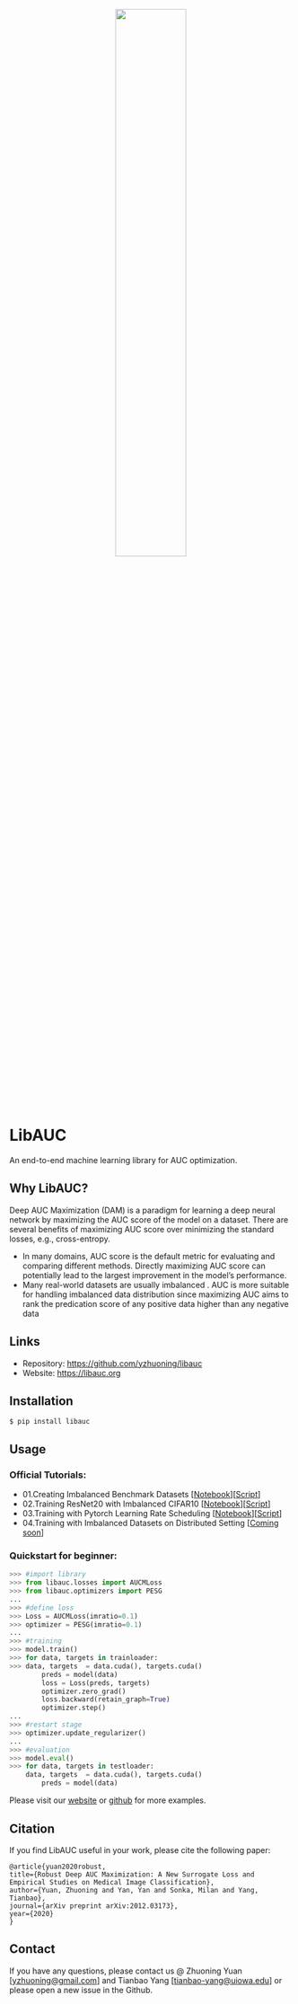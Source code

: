<p align="center">
  <img src="https://github.com/yzhuoning/LibAUC/blob/main/imgs/libauc.png" width="50%" align="center"/>
</p>


LibAUC
======
An end-to-end machine learning library for AUC optimization. 

Why LibAUC?
---------------
Deep AUC Maximization (DAM) is a paradigm for learning a deep neural network by maximizing the AUC score of the model on a dataset. There are several benefits of maximizing AUC score over minimizing the standard losses, e.g., cross-entropy.

- In many domains, AUC score is the default metric for evaluating and comparing different methods. Directly maximizing AUC score can potentially lead to the largest improvement in the model’s performance.
- Many real-world datasets are usually imbalanced . AUC is more suitable for handling imbalanced data distribution since maximizing AUC aims to rank the predication score of any positive data higher than any negative data

Links
--------------
-  Repository: https://github.com/yzhuoning/libauc
-  Website: https://libauc.org


Installation
--------------
```
$ pip install libauc
```

Usage
-------
### Official Tutorials:
- 01.Creating Imbalanced Benchmark Datasets [[Notebook](https://github.com/yzhuoning/LibAUC/blob/main/examples/01_Creating_Imbalanced_Benchmark_Datasets.ipynb)][[Script](https://github.com/yzhuoning/LibAUC/tree/main/examples/scripts)]
- 02.Training ResNet20 with Imbalanced CIFAR10 [[Notebook](https://github.com/yzhuoning/LibAUC/blob/main/examples/02_Training_ResNet20_with_Imbalanced_CIFAR10.ipynb)][[Script](https://github.com/yzhuoning/LibAUC/tree/main/examples/scripts)]
- 03.Training with Pytorch Learning Rate Scheduling [[Notebook](https://github.com/yzhuoning/LibAUC/blob/main/examples/03_Training_with_Pytorch_Learning_Rate_Scheduling.ipynb)][[Script](https://github.com/yzhuoning/LibAUC/tree/main/examples/scripts)]
- 04.Training with Imbalanced Datasets on Distributed Setting [[Coming soon]()]

### Quickstart for beginner:
```python
>>> #import library
>>> from libauc.losses import AUCMLoss
>>> from libauc.optimizers import PESG
...
>>> #define loss
>>> Loss = AUCMLoss(imratio=0.1)
>>> optimizer = PESG(imratio=0.1)
...
>>> #training
>>> model.train()    
>>> for data, targets in trainloader:
>>>	data, targets  = data.cuda(), targets.cuda()
        preds = model(data)
        loss = Loss(preds, targets) 
        optimizer.zero_grad()
        loss.backward(retain_graph=True)
        optimizer.step()
...	
>>> #restart stage
>>> optimizer.update_regularizer()		
...   
>>> #evaluation
>>> model.eval()    
>>> for data, targets in testloader:
	data, targets  = data.cuda(), targets.cuda()
        preds = model(data)

```

Please visit our [website](https://libauc.org/) or [github](https://github.com/yzhuoning/libAUC) for more examples. 

Citation
---------
If you find LibAUC useful in your work, please cite the following paper:
```
@article{yuan2020robust,
title={Robust Deep AUC Maximization: A New Surrogate Loss and Empirical Studies on Medical Image Classification},
author={Yuan, Zhuoning and Yan, Yan and Sonka, Milan and Yang, Tianbao},
journal={arXiv preprint arXiv:2012.03173},
year={2020}
}
```

Contact
----------
If you have any questions, please contact us @ Zhuoning Yuan [yzhuoning@gmail.com] and Tianbao Yang [tianbao-yang@uiowa.edu] or please open a new issue in the Github. 
